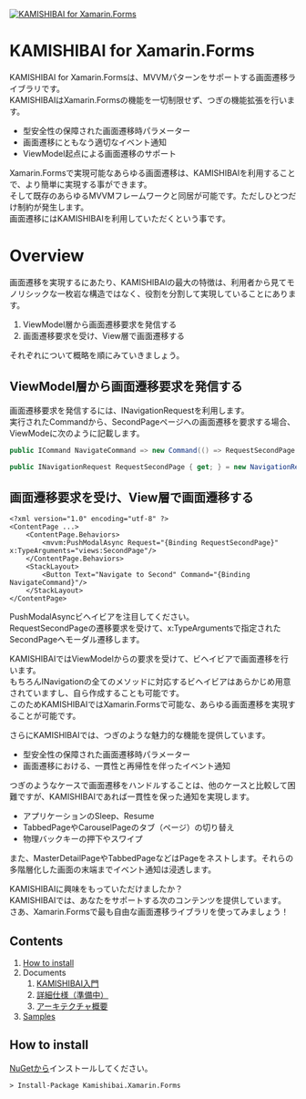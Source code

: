 [![KAMISHIBAI for Xamarin.Forms](https://raw.githubusercontent.com/nuitsjp/KAMISHIBAI/master/logo_wide.png)](https://github.com/nuitsjp/KAMISHIBAI/blob/master/README-ja.md)

# KAMISHIBAI for Xamarin.Forms

KAMISHIBAI for Xamarin.Formsは、MVVMパターンをサポートする画面遷移ライブラリです。  
KAMISHIBAIはXamarin.Formsの機能を一切制限せず、つぎの機能拡張を行います。  

* 型安全性の保障された画面遷移時パラメーター  
* 画面遷移にともなう適切なイベント通知  
* ViewModel起点による画面遷移のサポート  

Xamarin.Formsで実現可能なあらゆる画面遷移は、KAMISHIBAIを利用することで、より簡単に実現する事ができます。  
そして既存のあらゆるMVVMフレームワークと同居が可能です。ただしひとつだけ制約が発生します。  
画面遷移にはKAMISHIBAIを利用していただくという事です。  

# Overview  

画面遷移を実現するにあたり、KAMISHIBAIの最大の特徴は、利用者から見てモノリシックな一枚岩な構造ではなく、役割を分割して実現していることにあります。  

1. ViewModel層から画面遷移要求を発信する  
2. 画面遷移要求を受け、View層で画面遷移する  

それぞれについて概略を順にみていきましょう。

## ViewModel層から画面遷移要求を発信する  

画面遷移要求を発信するには、INavigationRequestを利用します。  
実行されたCommandから、SecondPageページへの画面遷移を要求する場合、ViewModeに次のように記載します。

```cs
public ICommand NavigateCommand => new Command(() => RequestSecondPage.RaiseAsync());

public INavigationRequest RequestSecondPage { get; } = new NavigationRequest();
```

## 画面遷移要求を受け、View層で画面遷移する

```xaml
<?xml version="1.0" encoding="utf-8" ?>
<ContentPage ...>
    <ContentPage.Behaviors>
        <mvvm:PushModalAsync Request="{Binding RequestSecondPage}" x:TypeArguments="views:SecondPage"/>
    </ContentPage.Behaviors>
    <StackLayout>
        <Button Text="Navigate to Second" Command="{Binding NavigateCommand}"/>
    </StackLayout>
</ContentPage>
```
PushModalAsyncビヘイビアを注目してください。  
RequestSecondPageの遷移要求を受けて、x:TypeArgumentsで指定されたSecondPageへモーダル遷移します。  

KAMISHIBAIではViewModelからの要求を受けて、ビヘイビアで画面遷移を行います。  
もちろんINavigationの全てのメソッドに対応するビヘイビアはあらかじめ用意されていますし、自ら作成することも可能です。  
このためKAMISHIBAIではXamarin.Formsで可能な、あらゆる画面遷移を実現することが可能です。  

さらにKAMISHIBAIでは、つぎのような魅力的な機能を提供しています。  

* 型安全性の保障された画面遷移時パラメーター  
* 画面遷移における、一貫性と再帰性を伴ったイベント通知  

つぎのようなケースで画面遷移をハンドルすることは、他のケースと比較して困難ですが、KAMISHIBAIであれば一貫性を保った通知を実現します。  

* アプリケーションのSleep、Resume  
* TabbedPageやCarouselPageのタブ（ページ）の切り替え  
* 物理バックキーの押下やスワイプ

また、MasterDetailPageやTabbedPageなどはPageをネストします。それらの多階層化した画面の末端までイベント通知は浸透します。  

KAMISHIBAIに興味をもっていただけましたか？  
KAMISHIBAIでは、あなたをサポートする次のコンテンツを提供しています。  
さあ、Xamarin.Formsで最も自由な画面遷移ライブラリを使ってみましょう！  

## Contents

1. [How to install](#how-to-install)
2. Documents
    1. [KAMISHIBAI入門](Document/1-Hello-KAMISHIBAI-ja.md)  
    2. [詳細仕様（準備中）](Document/2-Reference-ja.md)
    2. [アーキテクチャ概要](Document/3-Architecture-Overview-ja.md)
3. [Samples](https://github.com/nuitsjp/KAMISHIBAI-Samples)

## How to install  

[NuGetから](https://www.nuget.org/packages/Kamishibai.Xamarin.Forms)インストールしてください。

```txt
> Install-Package Kamishibai.Xamarin.Forms
```
